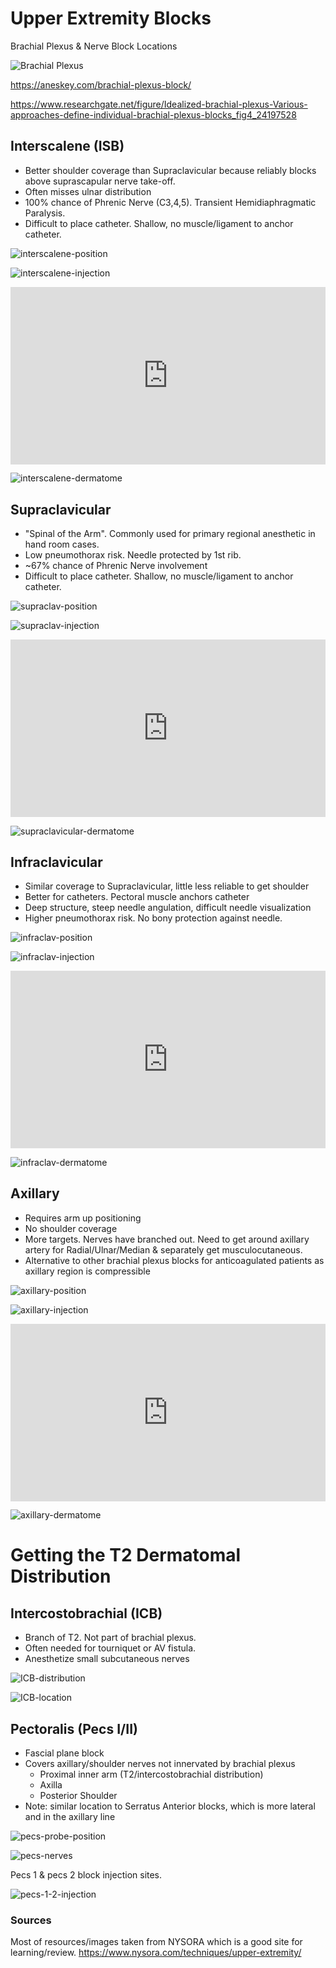 # Upper Extremity Blocks

Brachial Plexus & Nerve Block Locations

![Brachial Plexus](brachial-plexus-blocks.ppm)

<https://aneskey.com/brachial-plexus-block/>

<https://www.researchgate.net/figure/Idealized-brachial-plexus-Various-approaches-define-individual-brachial-plexus-blocks_fig4_24197528>

## Interscalene (ISB)

* Better shoulder coverage than Supraclavicular because reliably blocks above suprascapular nerve take-off.
* Often misses ulnar distribution
* 100% chance of Phrenic Nerve (C3,4,5).  Transient Hemidiaphragmatic Paralysis.
* Difficult to place catheter.  Shallow, no muscle/ligament to anchor catheter.

![interscalene-position](interscalene-position.jpg)

![interscalene-injection](interscalene-injection.jpg)

<!-- Interscalene Block Video -->
<div>
  <div style="position:relative;padding-top:56.25%;">
    <iframe src="https://www.youtube.com/embed/7DRPiS3ZrVo" frameborder="0" allowfullscreen
      style="position:absolute;top:0;left:0;width:100%;height:100%;"></iframe>
  </div>
</div>

![interscalene-dermatome](interscalene-dermatome.jpg)

## Supraclavicular

* "Spinal of the Arm".  Commonly used for primary regional anesthetic in hand room cases.
* Low pneumothorax risk.  Needle protected by 1st rib.
* ~67% chance of Phrenic Nerve involvement
* Difficult to place catheter.  Shallow, no muscle/ligament to anchor catheter.

![supraclav-position](supraclav-position.jpg)

![supraclav-injection](supraclav-injection.jpg)

<!-- Supraclavicular Block Video -->
<div>
  <div style="position:relative;padding-top:56.25%;">
    <iframe src="https://www.youtube.com/embed/y-p9We5i23M" frameborder="0" allowfullscreen
      style="position:absolute;top:0;left:0;width:100%;height:100%;"></iframe>
  </div>
</div>

![supraclavicular-dermatome](supraclav-dermatome.jpg)

## Infraclavicular

* Similar coverage to Supraclavicular, little less reliable to get shoulder
* Better for catheters.  Pectoral muscle anchors catheter
* Deep structure, steep needle angulation, difficult needle visualization
* Higher pneumothorax risk.  No bony protection against needle.

![infraclav-position](infraclav-position.jpg)

![infraclav-injection](infraclav-injection.jpg)

<!-- Infraclavicular Block Video -->
<div>
  <div style="position:relative;padding-top:56.25%;">
    <iframe src="https://www.youtube.com/embed/eLaz7tjPmmc" frameborder="0" allowfullscreen
      style="position:absolute;top:0;left:0;width:100%;height:100%;"></iframe>
  </div>
</div>

![infraclav-dermatome](infraclav-dermatome.jpg)

## Axillary

* Requires arm up positioning
* No shoulder coverage
* More targets.  Nerves have branched out.  Need to get around axillary artery for Radial/Ulnar/Median & separately get musculocutaneous.
* Alternative to other brachial plexus blocks for anticoagulated patients as axillary region is compressible

![axillary-position](axillary-position.jpg)

![axillary-injection](axillary-injection.jpg)

<!-- Axillary Block Video -->
<div>
  <div style="position:relative;padding-top:56.25%;">
    <iframe src="https://www.youtube.com/embed/Iega6O6IQM8" frameborder="0" allowfullscreen
      style="position:absolute;top:0;left:0;width:100%;height:100%;"></iframe>
  </div>
</div>

![axillary-dermatome](axillary-dermatome.jpg)

# Getting the T2 Dermatomal Distribution

## Intercostobrachial (ICB)

* Branch of T2.  Not part of brachial plexus.
* Often needed for tourniquet or AV fistula.
* Anesthetize small subcutaneous nerves

![ICB-distribution](ICB-distribution.jpg)

![ICB-location](ICB-location.jpg)

## Pectoralis (Pecs I/II)

* Fascial plane block
* Covers axillary/shoulder nerves not innervated by brachial plexus
  * Proximal inner arm (T2/intercostobrachial distribution)
  * Axilla
  * Posterior Shoulder
* Note: similar location to Serratus Anterior blocks, which is more lateral and in the axillary line

![pecs-probe-position](pecs-probe-position.jpg)

![pecs-nerves](pecs-nerves.jpg)

Pecs 1 & pecs 2 block injection sites.

![pecs-1-2-injection](pecs-1-2-injection.jpg)

### Sources

Most of resources/images taken from NYSORA which is a good site for learning/review.
<https://www.nysora.com/techniques/upper-extremity/>
